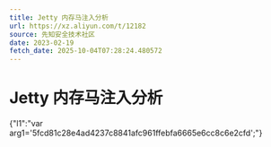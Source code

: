 ```yaml
---
title: Jetty 内存马注入分析
url: https://xz.aliyun.com/t/12182
source: 先知安全技术社区
date: 2023-02-19
fetch_date: 2025-10-04T07:28:24.480572
---
```


# Jetty 内存马注入分析

{"l1":"var arg1='5fcd81c28e4ad4237c8841afc961ffebfa6665e6cc8c6e2cfd';"}